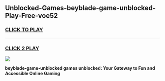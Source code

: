 
## Unblocked-Games-beyblade-game-unblocked-Play-Free-voe52
<h3>
<a href="https://premium76.site?title=beyblade-game-unblocked&ref=10A">CLICK TO PLAY</a></h3>
<hr>

<h3>
<a href="https://premium76.site?title=beyblade-game-unblocked&ref=10A">CLICK 2 PLAY</a>
  
</h3>

<a href="https://premium76.site?title=beyblade-game-unblocked&ref=10A"><img src="https://clearcache.store/games.png"></a>


**beyblade-game-unblocked games unblocked: Your Gateway to Fun and Accessible Online Gaming**
